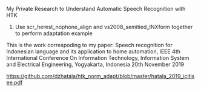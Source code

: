 My Private Research to Understand Automatic Speech Recognition with HTK

1. Use scr_herest_nophone_align and vs2008_semitied_INXform together to perform
   adaptation example
   
This is the work correspoding to my paper:
Speech recognition for Indonesian language and its application to home automation,
IEEE 4th International Conference On Information Technology, Information System and Electrical Engineering, Yogyakarta, Indonesia 20th November 2019

https://github.com/dzhatala/htk_norm_adapt/blob/master/hatala_2019_icitisee.pdf
